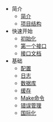 - 简介
  - [简介](intro.0.home.md)
  - [项目结构](intro.1.dir.md)
- 快速开始
  - [初始化](started.0.init.md)
  - [第一个接口](started.1.first-api.md)
  - [接口文档](started.2.api-doc.md)
- 基础
  - [配置](base.0.config.md)
  - [日志](base.1.log.md)
  - [数据库](base.2.db.md)
  - [缓存](base.3.cache.md)
  - [Make命令](base.4.make.md)
  - [错误管理](base.5.reason.md)
  - [国际化](base.6.i18n.md)